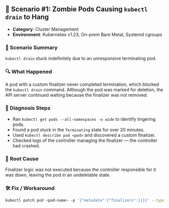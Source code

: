 ## 📘 Scenario #1: Zombie Pods Causing `kubectl drain` to Hang

- **Category**: Cluster Management  
- **Environment**: Kubernetes v1.23, On-prem Bare Metal, Systemd cgroups  

### 🧩 Scenario Summary
`kubectl drain` stuck indefinitely due to an unresponsive terminating pod.

### 🔍 What Happened
A pod with a custom finalizer never completed termination, which blocked the `kubectl drain` command. Although the pod was marked for deletion, the API server continued waiting because the finalizer was not removed.

### 🧪 Diagnosis Steps
- Ran `kubectl get pods --all-namespaces -o wide` to identify lingering pods.
- Found a pod stuck in the `Terminating` state for over 20 minutes.
- Used `kubectl describe pod <pod>` and discovered a custom finalizer.
- Checked logs of the controller managing the finalizer — the controller had crashed.

### 🚨 Root Cause
Finalizer logic was not executed because the controller responsible for it was down, leaving the pod in an undeletable state.

### 🛠️ Fix / Workaround
```bash
kubectl patch pod <pod-name> -p '{"metadata":{"finalizers":[]}}' --type=merge
